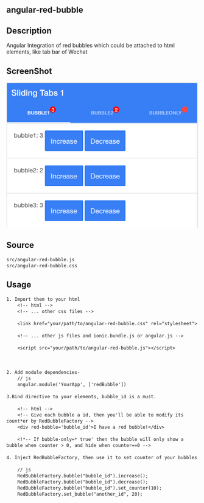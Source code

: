 angular-red-bubble
----

Description
----

Angular Integration of red bubbles which could be attached to html elements, like tab bar of Wechat


ScreenShot
----
![TabBar Demo](./example/scrot.png)


Source
----

    src/angular-red-bubble.js
    src/angular-red-bubble.css
    
Usage
----
    1. Import them to your html
        <!-- html -->
        <!-- ... other css files -->
        
        <link href="your/path/to/angular-red-bubble.css" rel="stylesheet">
        
        <!-- ... other js files and ionic.bundle.js or angular.js -->
        
        <script src="your/path/to/angular-red-bubble.js"></script>
    
    
    
    2. Add module dependencies- 
       	// js
       	angular.module('YourApp', ['redBubble'])
    
    3.Bind directive to your elements, bubble_id is a must.
    
        <!-- html -->
        <!-- Give each bubble a id, then you'll be able to modify its count*er by RedBubbleFactory -->
        <div red-bubble='bubble_id'>I have a red bubble!</div>
        
        <!*-- If bubble-only=* true' then the bubble will only show a bubble when counter > 0, and hide when counter==0 -->
        
    4. Inject RedBubbleFactory, then use it to set counter of your bubbles
        
        // js
        RedBubbleFactory.bubble("bubble_id").increase();
        RedBubbleFactory.bubble("bubble_id").decrease();
        RedBubbleFactory.bubble("bubble_id").set_counter(10);
        RedBubbleFactory.set_bubble("another_id", 20);
